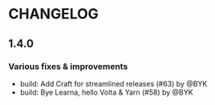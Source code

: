# CHANGELOG
## 1.4.0

### Various fixes & improvements

- build: Add Craft for streamlined releases (#63) by @BYK
- build: Bye Learna, hello Volta & Yarn (#58) by @BYK

